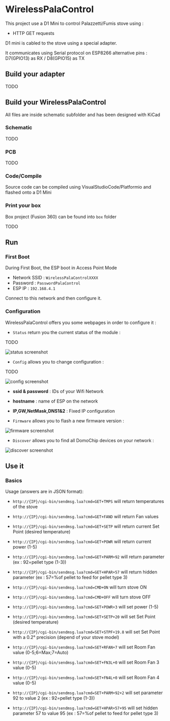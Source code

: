 # WirelessPalaControl

This project use a D1 Mini to control Palazzetti/Fumis stove using :
 - HTTP GET requests

D1 mini is cabled to the stove using a special adapter.

It communicates using Serial protocol on ESP8266 alternative pins : D7(GPIO13) as RX / D8(GPIO15) as TX


## Build your adapter

TODO

## Build your WirelessPalaControl

All files are inside schematic subfolder and has been designed with KiCad

### Schematic

TODO

### PCB

TODO

### Code/Compile

Source code can be compiled using VisualStudioCode/Platformio and flashed onto a D1 Mini

### Print your box

Box project (Fusion 360) can be found into `box` folder

TODO

## Run

### First Boot

During First Boot, the ESP boot in Access Point Mode

- Network SSID : `WirelessPalaControlXXXX`
- Password : `PasswordPalaControl`
- ESP IP : `192.168.4.1`

Connect to this network and then configure it.

### Configuration

WirelessPalaControl offers you some webpages in order to configure it :

- `Status` return you the current status of the module :

TODO

![status screenshot](https://raw.github.com/Domochip/WirelessDS18B20/master/img/status.png)

- `Config` allows you to change configuration :

TODO

![config screenshot](https://raw.github.com/Domochip/WirelessDS18B20/master/img/config.png)

- **ssid & password** : IDs of your Wifi Network
- **hostname** : name of ESP on the network
- **IP,GW,NetMask,DNS1&2** : Fixed IP configuration

- `Firmware` allows you to flash a new firmware version :

![firmware screenshot](https://raw.github.com/Domochip/WirelessDS18B20/master/img/firmware.png)

- `Discover` allows you to find all DomoChip devices on your network :

![discover screenshot](https://raw.github.com/Domochip/WirelessDS18B20/master/img/discover.png)

## Use it

### Basics

Usage (answers are in JSON format):

- `http://{IP}/cgi-bin/sendmsg.lua?cmd=GET+TMPS` will return temperatures of the stove
- `http://{IP}/cgi-bin/sendmsg.lua?cmd=GET+FAND` will return Fan values
- `http://{IP}/cgi-bin/sendmsg.lua?cmd=GET+SETP` will return current Set Point (desired temperature)
- `http://{IP}/cgi-bin/sendmsg.lua?cmd=GET+POWR` will return current power (1-5)
- `http://{IP}/cgi-bin/sendmsg.lua?cmd=GET+PARM+92` will return parameter (ex : 92=pellet type (1-3))
- `http://{IP}/cgi-bin/sendmsg.lua?cmd=GET+HPAR+57` will return hidden parameter (ex : 57=%of pellet to feed for pellet type 3)

- `http://{IP}/cgi-bin/sendmsg.lua?cmd=CMD+ON` will turn stove ON
- `http://{IP}/cgi-bin/sendmsg.lua?cmd=CMD+OFF` will turn stove OFF
- `http://{IP}/cgi-bin/sendmsg.lua?cmd=SET+POWR+3` will set power (1-5)
- `http://{IP}/cgi-bin/sendmsg.lua?cmd=SET+SETP+20` will set Set Point (desired temperature)
- `http://{IP}/cgi-bin/sendmsg.lua?cmd=SET+STPF+19.8` will set Set Point with a 0.2° precision (depend of your stove model)
- `http://{IP}/cgi-bin/sendmsg.lua?cmd=SET+RFAN+7` will set Room Fan value (0-5;6=Max;7=Auto)
- `http://{IP}/cgi-bin/sendmsg.lua?cmd=SET+FN3L+0` will set Room Fan 3 value (0-5)
- `http://{IP}/cgi-bin/sendmsg.lua?cmd=SET+FN4L+0` will set Room Fan 4 value (0-5)
- `http://{IP}/cgi-bin/sendmsg.lua?cmd=SET+PARM+92+2` will set parameter 92 to value 2 (ex : 92=pellet type (1-3))
- `http://{IP}/cgi-bin/sendmsg.lua?cmd=GET+HPAR+57+95` will set hidden parameter 57 to value 95 (ex : 57=%of pellet to feed for pellet type 3)
